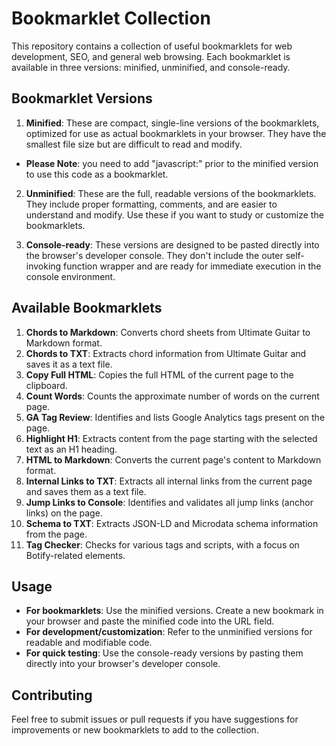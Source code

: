 # Bookmarklet Collection

This repository contains a collection of useful bookmarklets for web development, SEO, and general web browsing. Each bookmarklet is available in three versions: minified, unminified, and console-ready.

## Bookmarklet Versions

1. **Minified**: These are compact, single-line versions of the bookmarklets, optimized for use as actual bookmarklets in your browser. They have the smallest file size but are difficult to read and modify.
- **Please Note**: you need to add "javascript:" prior to the minified version to use this code as a bookmarklet.


2. **Unminified**: These are the full, readable versions of the bookmarklets. They include proper formatting, comments, and are easier to understand and modify. Use these if you want to study or customize the bookmarklets.

3. **Console-ready**: These versions are designed to be pasted directly into the browser's developer console. They don't include the outer self-invoking function wrapper and are ready for immediate execution in the console environment.

## Available Bookmarklets

1. **Chords to Markdown**: Converts chord sheets from Ultimate Guitar to Markdown format.
2. **Chords to TXT**: Extracts chord information from Ultimate Guitar and saves it as a text file.
3. **Copy Full HTML**: Copies the full HTML of the current page to the clipboard.
4. **Count Words**: Counts the approximate number of words on the current page.
5. **GA Tag Review**: Identifies and lists Google Analytics tags present on the page.
6. **Highlight H1**: Extracts content from the page starting with the selected text as an H1 heading.
7. **HTML to Markdown**: Converts the current page's content to Markdown format.
8. **Internal Links to TXT**: Extracts all internal links from the current page and saves them as a text file.
9.  **Jump Links to Console**: Identifies and validates all jump links (anchor links) on the page.
10. **Schema to TXT**: Extracts JSON-LD and Microdata schema information from the page.
11. **Tag Checker**: Checks for various tags and scripts, with a focus on Botify-related elements.

## Usage

- **For bookmarklets**: Use the minified versions. Create a new bookmark in your browser and paste the minified code into the URL field.
- **For development/customization**: Refer to the unminified versions for readable and modifiable code.
- **For quick testing**: Use the console-ready versions by pasting them directly into your browser's developer console.

## Contributing

Feel free to submit issues or pull requests if you have suggestions for improvements or new bookmarklets to add to the collection.